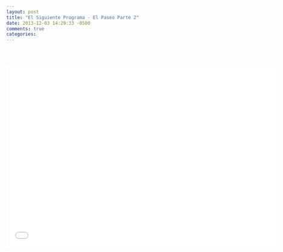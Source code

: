 ```yaml
---
layout: post
title: "El Siguiente Programa - El Paseo Parte 2"
date: 2013-12-03 14:29:33 -0500
comments: true
categories: 
---
```

<div align="center">

<br></br>
<iframe width="720" height="480" src="//www.youtube.com/embed/xEnrc_yBbOc" frameborder="0" allowfullscreen></iframe>
</div>